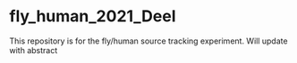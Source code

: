 # fly_human_2021_Deel

This repository is for the fly/human source tracking experiment. Will update with abstract
